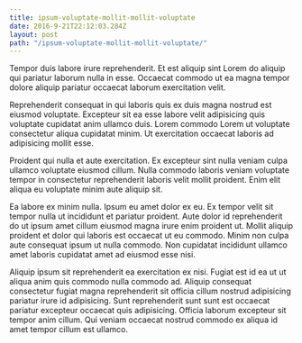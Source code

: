 ```yaml
---
title: ipsum-voluptate-mollit-mollit-voluptate
date: 2016-9-21T22:12:03.284Z
layout: post
path: "/ipsum-voluptate-mollit-mollit-voluptate/"
---
```


Tempor duis labore irure reprehenderit. Et est aliquip sint Lorem do aliquip qui pariatur laborum nulla in esse. Occaecat commodo ut ea magna tempor dolore aliquip pariatur occaecat laborum exercitation velit.

Reprehenderit consequat in qui laboris quis ex duis magna nostrud est eiusmod voluptate. Excepteur sit ea esse labore velit adipisicing quis voluptate cupidatat anim ullamco duis. Lorem commodo Lorem ut voluptate consectetur aliqua cupidatat minim. Ut exercitation occaecat laboris ad adipisicing mollit esse.

Proident qui nulla et aute exercitation. Ex excepteur sint nulla veniam culpa ullamco voluptate eiusmod cillum. Nulla commodo laboris veniam voluptate tempor in consectetur reprehenderit laboris velit mollit proident. Enim elit aliqua eu voluptate minim aute aliquip sit.

Ea labore ex minim nulla. Ipsum eu amet dolor ex eu. Ex tempor velit sit tempor nulla ut incididunt et pariatur proident. Aute dolor id reprehenderit do ut ipsum amet cillum eiusmod magna irure enim proident ut. Mollit aliquip proident et dolor qui laboris est occaecat ut eu commodo. Minim non culpa aute consequat ipsum ut nulla commodo. Non cupidatat incididunt ullamco amet laboris cupidatat amet ad eiusmod esse nisi.

Aliquip ipsum sit reprehenderit ea exercitation ex nisi. Fugiat est id ea ut ut aliqua anim quis commodo nulla commodo ad. Aliquip consequat consectetur fugiat magna reprehenderit sit officia cillum nostrud adipisicing pariatur irure id adipisicing. Sunt reprehenderit sunt sunt est occaecat pariatur excepteur occaecat quis adipisicing. Officia laborum excepteur sit tempor anim cillum. Qui veniam occaecat nostrud commodo ex aliqua id amet tempor cillum est ullamco.